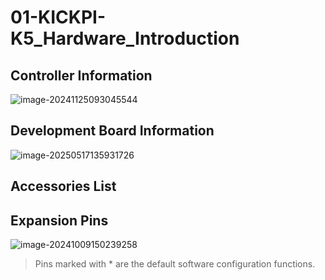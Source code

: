 # 01-KICKPI-K5_Hardware_Introduction

## Controller Information

![image-20241125093045544](http://tanzhtanzh.oss-cn-shenzhen.aliyuncs.com/img/image-20241125093045544.png)

## Development Board Information

![image-20250517135931726](http://tanzhtanzh.oss-cn-shenzhen.aliyuncs.com/img/image-20250517135931726.png)

## Accessories List

## Expansion Pins

![image-20241009150239258](http://tanzhtanzh.oss-cn-shenzhen.aliyuncs.com/img/image-20241009150239258.png)

> Pins marked with * are the default software configuration functions.
